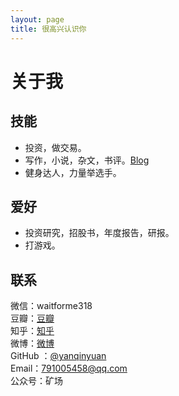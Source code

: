 ```yaml
---
layout: page
title: 很高兴认识你  
---
```


# 关于我

<!-- START doctoc generated TOC please keep comment here to allow auto update -->
<!-- DON'T EDIT THIS SECTION, INSTEAD RE-RUN doctoc TO UPDATE -->

<!-- END doctoc generated TOC please keep comment here to allow auto update -->

## 技能


- 投资，做交易。
- 写作，小说，杂文，书评。[Blog](http://yangqinyuan.com)
- 健身达人，力量举选手。

## 爱好

- 投资研究，招股书，年度报告，研报。
- 打游戏。



## 联系
微信：waitforme318  
豆瓣：[豆瓣](https://www.douban.com/people/PYnowhereman/)  
知乎：[知乎](https://www.zhihu.com/people/yang-nowhere-Razor/activities)  
微博：[微博](https://www.weibo.com/2094895362/profile?topnav=1&wvr=6&is_all=1)  
GitHub ：[@yanqinyuan](https://github.com/YanQinYuan/)  
Email：791005458@qq.com  
公众号：矿场


